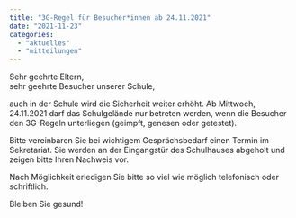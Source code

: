 ```yaml
---
title: "3G-Regel für Besucher*innen ab 24.11.2021"
date: "2021-11-23"
categories: 
  - "aktuelles"
  - "mitteilungen"
---
```


Sehr geehrte Eltern,  
sehr geehrte Besucher unserer Schule,

auch in der Schule wird die Sicherheit weiter erhöht. Ab Mittwoch, 24.11.2021 darf das Schulgelände nur betreten werden, wenn die Besucher den 3G-Regeln unterliegen (geimpft, genesen oder getestet).

Bitte vereinbaren Sie bei wichtigem Gesprächsbedarf einen Termin im Sekretariat. Sie werden an der Eingangstür des Schulhauses abgeholt und zeigen bitte Ihren Nachweis vor.

Nach Möglichkeit erledigen Sie bitte so viel wie möglich telefonisch oder schriftlich.

Bleiben Sie gesund!
